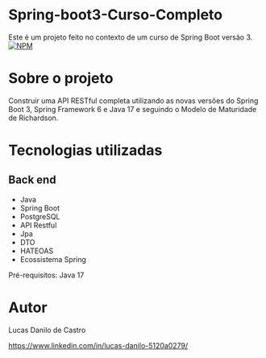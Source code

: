 # Spring-boot3-Curso-Completo
Este é um projeto feito no contexto de um curso de Spring Boot versão 3.
[![NPM](https://img.shields.io/npm/l/react)](https://github.com/lucasdanilox/Projeto-springboot3-jpa/blob/main/LICENSE) 

# Sobre o projeto

Construir uma API RESTful completa utilizando as novas versões do Spring Boot 3, Spring Framework 6 e Java 17 e seguindo o Modelo de Maturidade de Richardson. 

# Tecnologias utilizadas
## Back end
- Java
- Spring Boot
- PostgreSQL
- API Restful
- Jpa
- DTO
- HATEOAS
- Ecossistema Spring

Pré-requisitos: Java 17

# Autor

Lucas Danilo de Castro

https://www.linkedin.com/in/lucas-danilo-5120a0279/


